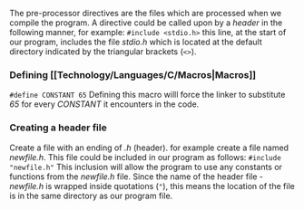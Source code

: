 The pre-processor directives are the files which are processed when we compile the program. A directive could be called upon by a *header* in the following manner, for example:
`#include <stdio.h>`
this line, at the start of our program, includes the file *stdio.h* which is located at the default directory indicated by the triangular brackets (`<>`).
### Defining [[Technology/Languages/C/Macros|Macros]]
`#define CONSTANT 65` 
Defining this macro willl force the linker to substitute *65* for every *CONSTANT* it encounters in the code.
### Creating a header file
Create a file with an ending of *.h* (header). for example create a file named *newfile.h*. This file could be included in our program as follows:
`#include "newfile.h"`
This inclusion will allow the program to use any constants or functions from the *newfile.h* file.
Since the name of the header file - *newfile.h* is wrapped inside quotations (`"`), this means the location of the file is in the same directory as our program file.